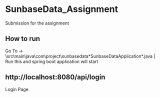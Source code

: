 # SunbaseData_Assignment
Submission for the assignment


## How to run
Go To -> \src\main\java\com\project\sunbasedata\*SunbaseDataApplication*.java
| Run this and spring boot application will start 

## http://localhost:8080/api/login 
Login Page

